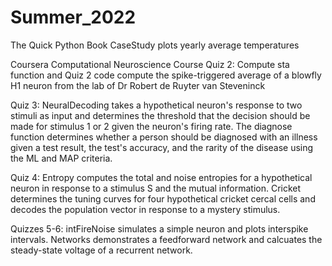 # Summer_2022
The Quick Python Book
  CaseStudy plots yearly average temperatures

Coursera Computational Neuroscience Course
  Quiz 2: Compute sta function and Quiz 2 code compute the spike-triggered average of a blowfly H1 neuron from the lab of Dr Robert de Ruyter van Steveninck
  
  Quiz 3: NeuralDecoding takes a hypothetical neuron's response to two stimuli as input and determines the threshold that the decision should be made for stimulus 1 or 2 given the neuron's firing rate. The diagnose function determines whether a person should be diagnosed with an illness given a test result, the test's accuracy, and the rarity of the disease using the ML and MAP criteria.
  
  Quiz 4: Entropy computes the total and noise entropies for a hypothetical neuron in response to a stimulus S and the mutual information. Cricket determines the tuning curves for four hypothetical cricket cercal cells and decodes the population vector in response to a mystery stimulus.

  Quizzes 5-6: intFireNoise simulates a simple neuron and plots interspike intervals. Networks demonstrates a feedforward network and calcuates the steady-state voltage of a recurrent network.
